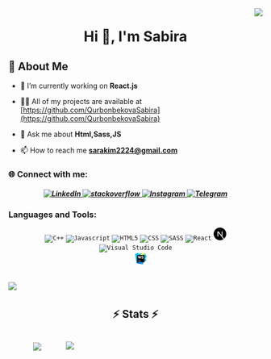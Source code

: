 <img align="right" src="https://visitor-badge.laobi.icu/badge?page_id=zumrudu-anka.zumrudu-anka">
<h1 align="center">Hi 👋, I'm Sabira</h1>

## 🚀 About Me

- 🔭 I’m currently working on **React.js**

- 👨‍💻 All of my projects are available at [https://github.com/QurbonbekovaSabira](https://github.com/QurbonbekovaSabira)

- 💬 Ask me about **Html,Sass,JS**

- 📫 How to reach me **sarakim2224@gmail.com**

<h3 align="left"> 🌐 Connect with me:</h3>
<h5 align="center">
 <a href="https://www.linkedin.com/in/sabira-qurbonbekova-32ba462b0/" target="_blank">
    <img src="https://img.shields.io/badge/LinkedIn-blue?style=for-the-badge&logo=linkedin" alt="LinkedIn" />
  </a>
  <a href="https://stackoverflow.com/users/23862724/sara-kim" target="_blank">
    <img src="https://raw.githubusercontent.com/zumrudu-anka/zumrudu-anka/ba85320505494f829ddfee23911329a2505bb388/images/stackoverflow.svg" alt="stackoverflow" />
  </a>
  <a href="https://www.instagram.com/sabira.qurbonbekova/" target="_blank">
    <img src="https://img.shields.io/badge/Instagram-E4405F?style=for-the-badge&logo=instagram&logoColor=white" alt="Instagram" />
  </a>
  <a href="https://t.me/sara_0717" target="_blank">
    <img src="https://img.shields.io/badge/Telegram-blue?style=for-the-badge&logo=telegram" alt="Telegram" />
  </a>
</h5>


<h3 align="left">Languages and Tools:</h3>
<p align="center"> 
 <code><img title="C++" height="25" src="https://raw.githubusercontent.com/zumrudu-anka/zumrudu-anka/ba85320505494f829ddfee23911329a2505bb388/images/c.svg"></code>
 <code><img title="Javascript" height="25" src="https://raw.githubusercontent.com/zumrudu-anka/zumrudu-anka/ba85320505494f829ddfee23911329a2505bb388/images/javascript.svg"></code>
 <code><img title="HTML5" height="25" src="https://raw.githubusercontent.com/zumrudu-anka/zumrudu-anka/ba85320505494f829ddfee23911329a2505bb388/images/html5.svg"></code>
 <code><img title="CSS" height="25" src="https://raw.githubusercontent.com/zumrudu-anka/zumrudu-anka/ba85320505494f829ddfee23911329a2505bb388/images/css.svg"></code>
 <code><img title="SASS" height="25" src="https://raw.githubusercontent.com/zumrudu-anka/zumrudu-anka/ba85320505494f829ddfee23911329a2505bb388/images/sass.svg"></code>
 <code><img title="React" height="25" src="https://raw.githubusercontent.com/zumrudu-anka/zumrudu-anka/ba85320505494f829ddfee23911329a2505bb388/images/react-original.svg"></code>
 <code><img title="Next.js" height="25" src="https://raw.githubusercontent.com/devicons/devicon/ca28c779441053191ff11710fe24a9e6c23690d6/icons/nextjs/nextjs-plain.svg"></code>
 <code><img title="Visual Studio Code" height="25" src="https://raw.githubusercontent.com/zumrudu-anka/zumrudu-anka/refs/heads/master/images/vscode.png"></code>
 <code>
   <img title="WebStorm" height="25" src="https://raw.githubusercontent.com/devicons/devicon/ca28c779441053191ff11710fe24a9e6c23690d6/icons/webstorm/webstorm-original.svg">
   </code>
 

</p>
<img src="https://user-images.githubusercontent.com/73097560/115834477-dbab4500-a447-11eb-908a-139a6edaec5c.gif">

<h2 align="center">⚡ Stats ⚡</h2>
<br>
<div align="center">
<!-- <a href="https://github.com/QurbonbekovaSabira"> -->
 <a href="https://github.com/anuraghazra/github-readme-stats" title="Go to Source">
      <img align="right" width=390 src="https://github-readme-stats.vercel.app/api?username=zumrudu-anka&show_icons=true&theme=react&border_color=61dafb&hide_border=true" />
    </a>
   <a href="https://github.com/anuraghazra/github-readme-stats">
      <img height=200 align="center" src="https://github-readme-stats.vercel.app/api/top-langs/?username=zumrudu-anka&hide=c%23,powershell,Mathematica,Ruby,Objective-C,Objective-C%2b%2b,Cuda&title_color=61dafb&text_color=ffffff&icon_color=61dafb&bg_color=20232a&langs_count=8&layout=compact&border_color=61dafb&hide_border=true&size_weight=0.5&count_weight=0.5" />
    </a>
<!--<img align="center" src="http://github-profile-summary-cards.vercel.app/api/cards/most-commit-language?username=QurbonbekovaSabira&theme=graywhite" height="180em" />
<img align="center" src="http://github-profile-summary-cards.vercel.app/api/cards/repos-per-language?username=QurbonbekovaSabira&theme=graywhite" height="180em" />-->

</div>

